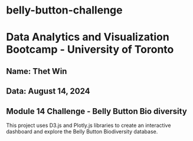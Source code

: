 # belly-button-challenge

# Data Analytics and Visualization Bootcamp - University of Toronto
## Name: Thet Win
## Data: August 14, 2024
## Module 14 Challenge - Belly Button Bio diversity

This project uses D3.js and Plotly.js libraries to create an interactive dashboard and explore the Belly Button Biodiversity database.
